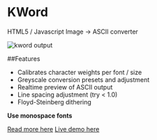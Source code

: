 # KWord

HTML5 / Javascript Image -> ASCII converter

![kword output](https://d23f6h5jpj26xu.cloudfront.net/dggrik0mc1pxg.png "kword output")

##Features
- Calibrates character weights per font / size
- Greyscale conversion presets and adjustment
- Realtime preview of ASCII output
- Line spacing adjustment (try < 1.0)
- Floyd-Steinberg dithering

**Use monospace fonts**

[Read more here](http://dotdot.svbtle.com/kword-an-image-ascii-converter)
[Live demo here](http://blog.mikekuehn.ca/kword/)
